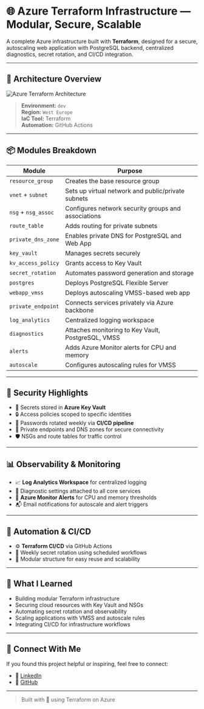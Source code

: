 # 🌐 Azure Terraform Infrastructure — Modular, Secure, Scalable

A complete Azure infrastructure built with **Terraform**, designed for a secure, autoscaling web application with PostgreSQL backend, centralized diagnostics, secret rotation, and CI/CD integration.

---

## 🧱 Architecture Overview

![Azure Terraform Architecture](link-to-your-diagram.png)

> **Environment:** `dev`  
> **Region:** `West Europe`  
> **IaC Tool:** Terraform  
> **Automation:** GitHub Actions

---

## 📦 Modules Breakdown

| Module                | Purpose                                                  |
|-----------------------|----------------------------------------------------------|
| `resource_group`      | Creates the base resource group                          |
| `vnet` + `subnet`     | Sets up virtual network and public/private subnets       |
| `nsg` + `nsg_assoc`   | Configures network security groups and associations      |
| `route_table`         | Adds routing for private subnets                         |
| `private_dns_zone`    | Enables private DNS for PostgreSQL and Web App           |
| `key_vault`           | Manages secrets securely                                 |
| `kv_access_policy`    | Grants access to Key Vault                               |
| `secret_rotation`     | Automates password generation and storage                |
| `postgres`            | Deploys PostgreSQL Flexible Server                       |
| `webapp_vmss`         | Deploys autoscaling VMSS-based web app                   |
| `private_endpoint`    | Connects services privately via Azure backbone           |
| `log_analytics`       | Centralized logging workspace                            |
| `diagnostics`         | Attaches monitoring to Key Vault, PostgreSQL, VMSS       |
| `alerts`              | Adds Azure Monitor alerts for CPU and memory             |
| `autoscale`           | Configures autoscaling rules for VMSS                    |

---

## 🔐 Security Highlights

- 🔑 Secrets stored in **Azure Key Vault**
- 🔒 Access policies scoped to specific identities
- 🔄 Passwords rotated weekly via **CI/CD pipeline**
- 🔗 Private endpoints and DNS zones for secure connectivity
- 🛡️ NSGs and route tables for traffic control

---

## 📊 Observability & Monitoring

- 📈 **Log Analytics Workspace** for centralized logging
- 🧩 Diagnostic settings attached to all core services
- 🚨 **Azure Monitor Alerts** for CPU and memory thresholds
- 📬 Email notifications for autoscale and alert triggers

---

## 🔄 Automation & CI/CD

- ⚙️ **Terraform CI/CD** via GitHub Actions
- 📆 Weekly secret rotation using scheduled workflows
- 🧩 Modular structure for easy reuse and scalability

---

## 🧠 What I Learned

- Building modular Terraform infrastructure
- Securing cloud resources with Key Vault and NSGs
- Automating secret rotation and observability
- Scaling applications with VMSS and autoscale rules
- Integrating CI/CD for infrastructure workflows

---

## 🤝 Connect With Me

If you found this project helpful or inspiring, feel free to connect:

- 💼 [LinkedIn](https://www.linkedin.com/in/ratneshsingh3010/)
- 📁 [GitHub](https://github.com/ratneshsingh3010)

---

> Built with 💙 using Terraform on Azure
